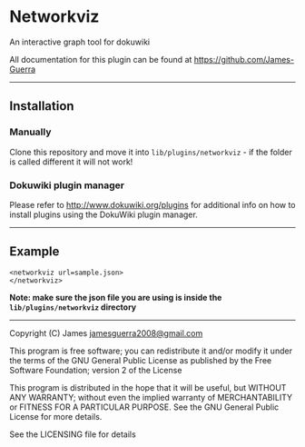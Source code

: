 # **Networkviz**

An interactive graph tool for dokuwiki

All documentation for this plugin can be found at
https://github.com/James-Guerra

----

## **Installation**

### **Manually**
Clone this repository and move it into `lib/plugins/networkviz` - if the folder is called different it
will not work!

### **Dokuwiki plugin manager**
Please refer to http://www.dokuwiki.org/plugins for additional info on how to install plugins using the DokuWiki plugin manager.

----

## **Example**
```
<networkviz url=sample.json>
</networkviz>
```
**Note: make sure the json file you are using is inside the `lib/plugins/networkviz` directory** 

----

Copyright (C) James <jamesguerra2008@gmail.com>

This program is free software; you can redistribute it and/or modify
it under the terms of the GNU General Public License as published by
the Free Software Foundation; version 2 of the License

This program is distributed in the hope that it will be useful,
but WITHOUT ANY WARRANTY; without even the implied warranty of
MERCHANTABILITY or FITNESS FOR A PARTICULAR PURPOSE.  See the
GNU General Public License for more details.

See the LICENSING file for details
